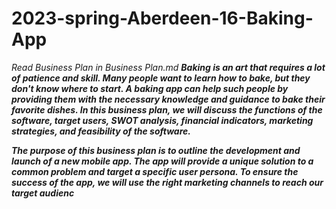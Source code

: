 # 2023-spring-Aberdeen-16-Baking-App
*Read Business Plan in Business Plan.md*
***Baking is an art that requires a lot of patience and skill. Many people want to learn how to bake, but they don't know where to start. A baking app can help such people by providing them with the necessary knowledge and guidance to bake their favorite dishes. In this business plan, we will discuss the functions of the software, target users, SWOT analysis, financial indicators, marketing strategies, and feasibility of the software.***

***The purpose of this business plan is to outline the development and launch of a new mobile app. The app will provide a unique solution to a common problem and target a specific user persona. To ensure the success of the app, we will use the right marketing channels to reach our target audienc***
